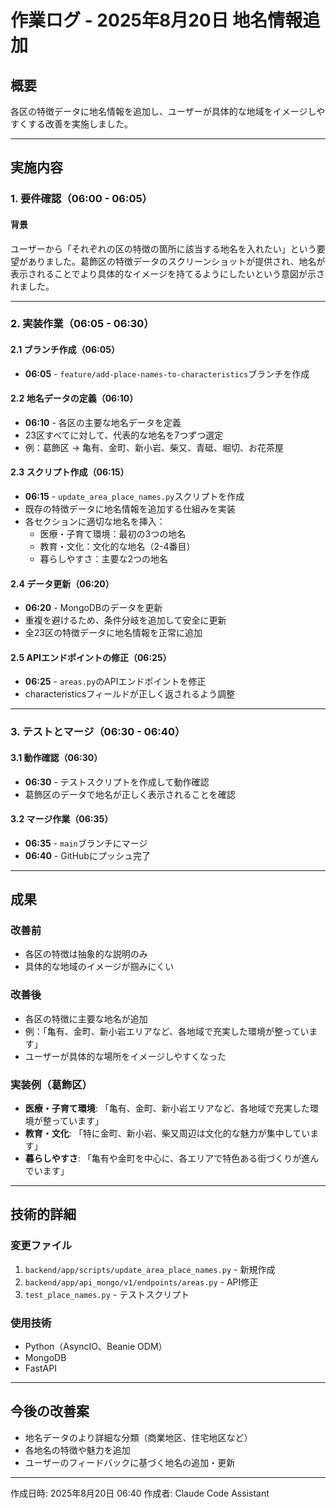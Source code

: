 # 作業ログ - 2025年8月20日 地名情報追加

## 概要
各区の特徴データに地名情報を追加し、ユーザーが具体的な地域をイメージしやすくする改善を実施しました。

---

## 実施内容

### 1. 要件確認（06:00 - 06:05）

#### 背景
ユーザーから「それぞれの区の特徴の箇所に該当する地名を入れたい」という要望がありました。葛飾区の特徴データのスクリーンショットが提供され、地名が表示されることでより具体的なイメージを持てるようにしたいという意図が示されました。

---

### 2. 実装作業（06:05 - 06:30）

#### 2.1 ブランチ作成（06:05）
- **06:05** - `feature/add-place-names-to-characteristics`ブランチを作成

#### 2.2 地名データの定義（06:10）
- **06:10** - 各区の主要な地名データを定義
- 23区すべてに対して、代表的な地名を7つずつ選定
- 例：葛飾区 → 亀有、金町、新小岩、柴又、青砥、堀切、お花茶屋

#### 2.3 スクリプト作成（06:15）
- **06:15** - `update_area_place_names.py`スクリプトを作成
- 既存の特徴データに地名情報を追加する仕組みを実装
- 各セクションに適切な地名を挿入：
  - 医療・子育て環境：最初の3つの地名
  - 教育・文化：文化的な地名（2-4番目）
  - 暮らしやすさ：主要な2つの地名

#### 2.4 データ更新（06:20）
- **06:20** - MongoDBのデータを更新
- 重複を避けるため、条件分岐を追加して安全に更新
- 全23区の特徴データに地名情報を正常に追加

#### 2.5 APIエンドポイントの修正（06:25）
- **06:25** - `areas.py`のAPIエンドポイントを修正
- characteristicsフィールドが正しく返されるよう調整

---

### 3. テストとマージ（06:30 - 06:40）

#### 3.1 動作確認（06:30）
- **06:30** - テストスクリプトを作成して動作確認
- 葛飾区のデータで地名が正しく表示されることを確認

#### 3.2 マージ作業（06:35）
- **06:35** - `main`ブランチにマージ
- **06:40** - GitHubにプッシュ完了

---

## 成果

### 改善前
- 各区の特徴は抽象的な説明のみ
- 具体的な地域のイメージが掴みにくい

### 改善後
- 各区の特徴に主要な地名が追加
- 例：「亀有、金町、新小岩エリアなど、各地域で充実した環境が整っています」
- ユーザーが具体的な場所をイメージしやすくなった

### 実装例（葛飾区）
- **医療・子育て環境**: 「亀有、金町、新小岩エリアなど、各地域で充実した環境が整っています」
- **教育・文化**: 「特に金町、新小岩、柴又周辺は文化的な魅力が集中しています」
- **暮らしやすさ**: 「亀有や金町を中心に、各エリアで特色ある街づくりが進んでいます」

---

## 技術的詳細

### 変更ファイル
1. `backend/app/scripts/update_area_place_names.py` - 新規作成
2. `backend/app/api_mongo/v1/endpoints/areas.py` - API修正
3. `test_place_names.py` - テストスクリプト

### 使用技術
- Python（AsyncIO、Beanie ODM）
- MongoDB
- FastAPI

---

## 今後の改善案
- 地名データのより詳細な分類（商業地区、住宅地区など）
- 各地名の特徴や魅力を追加
- ユーザーのフィードバックに基づく地名の追加・更新

---

作成日時: 2025年8月20日 06:40
作成者: Claude Code Assistant